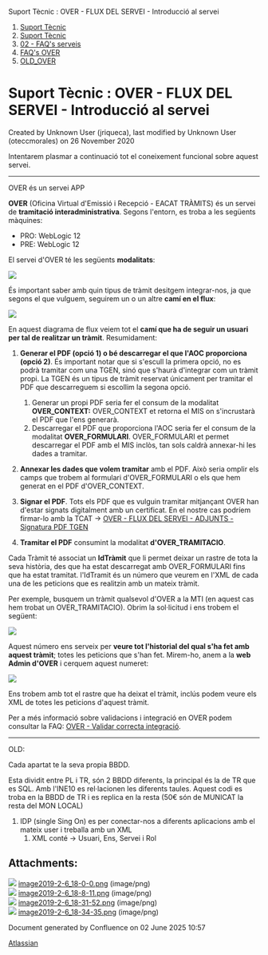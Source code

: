 Suport Tècnic : OVER - FLUX DEL SERVEI - Introducció al servei  

1.  [Suport Tècnic](index.md)
2.  [Suport Tècnic](13893782.md)
3.  [02 - FAQ's serveis](26313393.md)
4.  [FAQ's OVER](28705589.md)
5.  [OLD\_OVER](OLD_OVER_41522665.md)

Suport Tècnic : OVER - FLUX DEL SERVEI - Introducció al servei
==============================================================

Created by Unknown User (jriqueca), last modified by Unknown User (oteccmorales) on 26 November 2020

Intentarem plasmar a continuació tot el coneixement funcional sobre aquest servei.

* * *

OVER és un servei APP

**OVER** (Oficina Virtual d'Emissió i Recepció - EACAT TRÀMITS) és un servei de **tramitació interadministrativa**. Segons l'entorn, es troba a les següents màquines:

*   PRO: WebLogic 12
*   PRE: WebLogic 12  
      
    

El servei d'OVER té les següents **modalitats**:

![](https://intranet.aoc.cat/plugins/servlet/confluence/placeholder/unknown-attachment?locale=es_ES&version=2)

  

  

És important saber amb quin tipus de tràmit desitgem integrar-nos, ja que segons el que vulguem, seguirem un o un altre **camí en el flux**:

![](https://intranet.aoc.cat/plugins/servlet/confluence/placeholder/unknown-attachment?locale=es_ES&version=2)

En aquest diagrama de flux veiem tot el **camí que ha de seguir un usuari per tal de realitzar un tràmit**. Resumidament:

1.  **Generar el PDF (opció 1) o bé descarregar el que l'AOC proporciona (opció 2)**. És important notar que si s'escull la primera opció, no es podrà tramitar com una TGEN, sinó que s'haurà d'integrar com un tràmit propi. La TGEN és un tipus de tràmit reservat únicament per tramitar el PDF que descarreguem si escollim la segona opció.
    1.  Generar un propi PDF seria fer el consum de la modalitat **OVER\_CONTEXT:** OVER\_CONTEXT et retorna el MIS on s'incrustarà el PDF que l'ens generarà.
    2.  Descarregar el PDF que proporciona l'AOC seria fer el consum de la modalitat **OVER\_FORMULARI**. OVER\_FORMULARI et permet descarregar el PDF amb el MIS inclòs, tan sols caldrà annexar-hi les dades a tramitar.  
          
        
2.  **Annexar les dades que volem tramitar** amb el PDF. Això seria omplir els camps que trobem al formulari d'OVER\_FORMULARI o els que hem generat en el PDF d'OVER\_CONTEXT.
3.  **Signar el PDF**. Tots els PDF que es vulguin tramitar mitjançant OVER han d'estar signats digitalment amb un certificat. En el nostre cas podríem firmar-lo amb la TCAT → [OVER - FLUX DEL SERVEI - ADJUNTS - Signatura PDF TGEN](OVER---FLUX-DEL-SERVEI---ADJUNTS----Signatura-PDF-TGEN_41520002.md)
4.  **Tramitar el PDF** consumint la modalitat **d'OVER\_TRAMITACIO**.

Cada Tràmit té associat un **IdTràmit** que li permet deixar un rastre de tota la seva història, des que ha estat descarregat amb OVER\_FORMULARI fins que ha estat tramitat. l'IdTramit és un número que veurem en l'XML de cada una de les peticions que es realitzin amb un mateix tràmit.

Per exemple, busquem un tràmit qualsevol d'OVER a la MTI (en aquest cas hem trobat un OVER\_TRAMITACIO). Obrim la sol·licitud i ens trobem el següent:

![](https://intranet.aoc.cat/plugins/servlet/confluence/placeholder/unknown-attachment?locale=es_ES&version=2)

Aquest número ens serveix per **veure tot l'historial del qual s'ha fet amb aquest tràmit**; totes les peticions que s'han fet. Mirem-ho, anem a la **web Admin d'OVER** i cerquem aquest numeret:

![](https://intranet.aoc.cat/plugins/servlet/confluence/placeholder/unknown-attachment?locale=es_ES&version=2)

Ens trobem amb tot el rastre que ha deixat el tràmit, inclús podem veure els XML de totes les peticions d'aquest tràmit.

Per a més informació sobre validacions i integració en OVER podem consultar la FAQ: [OVER - Validar correcta integració](/pages/createpage.action?spaceKey=SII&title=OVER+-+INTEGRACI%C3%93+-+Validar+correcta+integraci%C3%B3&linkCreation=true&fromPageId=26313387).

  

* * *

OLD: 

Cada apartat te la seva propia BBDD.

Esta dividit entre PL i TR, són 2 BBDD diferents, la principal és la de TR que es SQL. Amb l'INE10 es rel·lacionen les diferents taules. Aquest codi es troba en la BBDD de TR i es replica en la resta (50€ són de MUNICAT la resta del MON LOCAL)

1.  IDP (single Sing On) es per conectar-nos a diferents aplicacions amb el mateix user i treballa amb un XML  
    1.  XML conté -> Usuari, Ens, Servei i Rol

  

Attachments:
------------

![](images/icons/bullet_blue.gif) [image2019-2-6\_18-0-0.png](attachments/26313387/26314252.png) (image/png)  
![](images/icons/bullet_blue.gif) [image2019-2-6\_18-8-11.png](attachments/26313387/26314259.png) (image/png)  
![](images/icons/bullet_blue.gif) [image2019-2-6\_18-31-52.png](attachments/26313387/26314291.png) (image/png)  
![](images/icons/bullet_blue.gif) [image2019-2-6\_18-34-35.png](attachments/26313387/26314289.png) (image/png)  

Document generated by Confluence on 02 June 2025 10:57

[Atlassian](http://www.atlassian.com/)